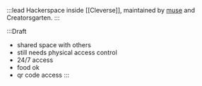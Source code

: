 :::lead
Hackerspace inside [[Cleverse]], maintained by [muse](https://muse.as) and Creatorsgarten.
:::

:::Draft
- shared space with others
- still needs physical access control
- 24/7 access
- food ok
- qr code access
:::